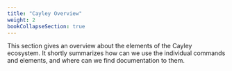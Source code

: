 ```yaml
---
title: "Cayley Overview"
weight: 2
bookCollapseSection: true
---
```


This section gives an overview about the elements of the Cayley ecosystem.
It shortly summarizes how can we use the individual commands and elements, and where can we find documentation to them.

